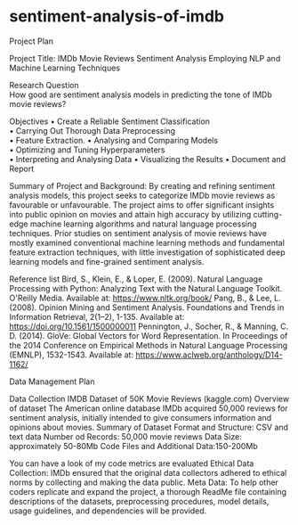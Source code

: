 # sentiment-analysis-of-imdb
Project Plan 

Project Title: IMDb Movie Reviews Sentiment Analysis Employing NLP and Machine Learning 
Techniques 

Research Question  
How good are sentiment analysis models in predicting the tone of IMDb movie reviews? 

Objectives 
• Create a Reliable Sentiment Classification  
• Carrying Out Thorough Data Preprocessing   
• Feature Extraction. 
• Analysing and Comparing Models  
• Optimizing and Tuning Hyperparameters  
• Interpreting and Analysing Data 
• Visualizing the Results 
• Document and Report 

Summary of Project and Background: 
By creating and refining sentiment analysis models, this project seeks to categorize IMDb movie 
reviews as favourable or unfavourable. The project aims to offer significant insights into public 
opinion on movies and attain high accuracy by utilizing cutting-edge machine learning algorithms and 
natural language processing techniques. Prior studies on sentiment analysis of movie reviews have 
mostly examined conventional machine learning methods and fundamental feature extraction 
techniques, with little investigation of sophisticated deep learning models and fine-grained sentiment 
analysis. 

Reference list 
Bird, S., Klein, E., & Loper, E. (2009). Natural Language Processing with Python: Analyzing Text 
with the Natural Language Toolkit. O'Reilly Media. Available at: https://www.nltk.org/book/ 
Pang, B., & Lee, L. (2008). Opinion Mining and Sentiment Analysis. Foundations and Trends in 
Information Retrieval, 2(1–2), 1-135. Available at: https://doi.org/10.1561/1500000011 
Pennington, J., Socher, R., & Manning, C. D. (2014). GloVe: Global Vectors for Word 
Representation. In Proceedings of the 2014 Conference on Empirical Methods in Natural Language 
Processing (EMNLP), 1532-1543. Available at: https://www.aclweb.org/anthology/D14-1162/

Data Management Plan 

Data Collection 
IMDB Dataset of 50K Movie Reviews (kaggle.com) 
Overview of dataset 
The American online database IMDb acquired 50,000 reviews for sentiment analysis, initially 
intended to give consumers information and opinions about movies. 
Summary of Dataset 
Format and Structure: CSV and text data 
Number od Records: 50,000 movie reviews 
Data Size: approximately 50-80Mb 
Code Files and Additional Data:150-200Mb 

You can have a look of my code metrics are evaluated
Ethical Data Collection: IMDb ensured that the original data collectors adhered to ethical norms by 
collecting and making the data public. 
Meta Data: 
To help other coders replicate and expand the project, a thorough ReadMe file containing descriptions 
of the datasets, preprocessing procedures, model details, usage guidelines, and dependencies will be 
provided.
